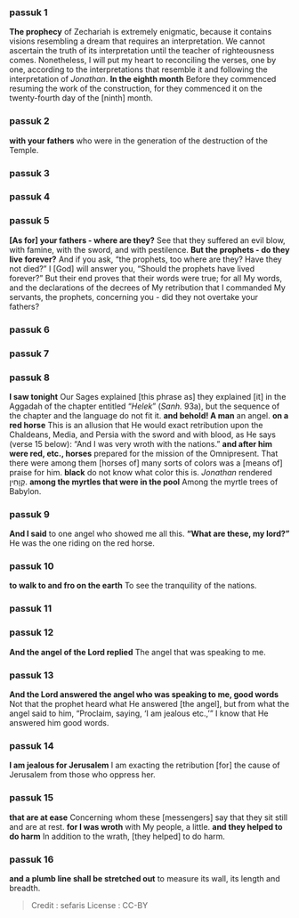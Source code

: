 
### passuk 1
<b>The prophecy</b> of Zechariah is extremely enigmatic, because it contains visions resembling a dream that requires an interpretation. We cannot ascertain the truth of its interpretation until the teacher of righteousness comes. Nonetheless, I will put my heart to reconciling the verses, one by one, according to the interpretations that resemble it and following the interpretation of <i>Jonathan</i>.
<b>In the eighth month</b> Before they commenced resuming the work of the construction, for they commenced it on the twenty-fourth day of the [ninth] month.

### passuk 2
<b>with your fathers</b> who were in the generation of the destruction of the Temple.

### passuk 3

### passuk 4

### passuk 5
<b>[As for] your fathers - where are they?</b> See that they suffered an evil blow, with famine, with the sword, and with pestilence.
<b>But the prophets - do they live forever?</b> And if you ask, “the prophets, too where are they? Have they not died?” I [God] will answer you, “Should the prophets have lived forever?” But their end proves that their words were true; for all My words, and the declarations of the decrees of My retribution that I commanded My servants, the prophets, concerning you - did they not overtake your fathers?

### passuk 6

### passuk 7

### passuk 8
<b>I saw tonight</b> Our Sages explained [this phrase as] they explained [it] in the Aggadah of the chapter entitled “<i>Helek</i>” (<i>Sanh.</i> 93a), but the sequence of the chapter and the language do not fit it.
<b>and behold! A man</b> an angel.
<b>on a red horse</b> This is an allusion that He would exact retribution upon the Chaldeans, Media, and Persia with the sword and with blood, as He says (verse 15 below): “And I was very wroth with the nations.”
<b>and after him were red, etc., horses</b> prepared for the mission of the Omnipresent. That there were among them [horses of] many sorts of colors was a [means of] praise for him. <b>black</b> do not know what color this is. <i>Jonathan</i> rendered קְוָחִין.
<b>among the myrtles that were in the pool</b> Among the myrtle trees of Babylon.

### passuk 9
<b>And I said</b> to one angel who showed me all this. <b>“What are these, my lord?”</b> He was the one riding on the red horse.

### passuk 10
<b>to walk to and fro on the earth</b> To see the tranquility of the nations.

### passuk 11

### passuk 12
<b>And the angel of the Lord replied</b> The angel that was speaking to me.

### passuk 13
<b>And the Lord answered the angel who was speaking to me, good words</b> Not that the prophet heard what He answered [the angel], but from what the angel said to him, “Proclaim, saying, ‘I am jealous etc.,’” I know that He answered him good words.

### passuk 14
<b>I am jealous for Jerusalem</b> I am exacting the retribution [for] the cause of Jerusalem from those who oppress her.

### passuk 15
<b>that are at ease</b> Concerning whom these [messengers] say that they sit still and are at rest.
<b>for I was wroth</b> with My people, a little.
<b>and they helped to do harm</b> In addition to the wrath, [they helped] to do harm.

### passuk 16
<b>and a plumb line shall be stretched out</b> to measure its wall, its length and breadth.

>Credit : sefaris
>License : CC-BY